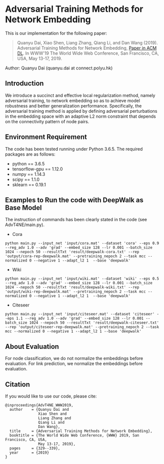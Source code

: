 
# Adversarial Training Methods for Network Embedding

This is our implementation for the following paper:

>Quanyu Dai, Xiao Shen, Liang Zhang, Qiang Li, and Dan Wang (2019). Adversarial Training Methods for Network Embedding, [Paper in ACM DL](https://dl.acm.org/citation.cfm?id=3313445). In WWW'19 The World Wide Web Conference, San Francisco, CA, USA, May 13-17, 2019.

Author: Quanyu Dai (quanyu.dai at connect.polyu.hk)

## Introduction
We introduce a succinct and effective local regularization method, namely adversarial training, to network embedding so as to achieve model robustness and better generalization performance. Specifically, the adversarial training method is applied by defining adversarial perturbations in the embedding space with an adaptive L2 norm constraint that depends on the connectivity pattern of node pairs.

## Environment Requirement
The code has been tested running under Python 3.6.5. The required packages are as follows:
* python == 3.6.5
* tensorflow-gpu == 1.12.0 
* numpy == 1.14.3
* scipy == 1.1.0
* sklearn == 0.19.1

## Examples to Run the code with DeepWalk as Base Model
The instruction of commands has been clearly stated in the code (see AdvT4NE/main.py).
* Cora
```
python main.py --input_net 'input/cora.mat' --dataset 'cora' --eps 0.9 --reg_adv 1.0 --adv 'grad' --embed_size 128 --lr 0.001 --batch_size 1024 --nepoch 50 --resultTxt 'result/deepwalk-cora.txt' --rep 'output/cora-rep-deepwalk.mat' --pretraining_nepoch 2 --task mcc --normalized 0 --negative 1 --adapt_l2 1  --base 'deepwalk'
```

* Wiki
```
python main.py --input_net 'input/wiki.mat' --dataset 'wiki' --eps 0.5 --reg_adv 1.0 --adv 'grad' --embed_size 128 --lr 0.001 --batch_size 1024 --nepoch 50 --resultTxt 'result/deepwalk-wiki.txt' --rep 'output/wiki-rep-deepwalk.mat' --pretraining_nepoch 2 --task mcc --normalized 0 --negative 1 --adapt_l2 1  --base 'deepwalk'
```
* Citeseer
```
python main.py --input_net 'input/citeseer.mat' --dataset 'citeseer' --eps 1.1 --reg_adv 1.0 --adv 'grad' --embed_size 128 --lr 0.001 --batch_size 1024 --nepoch 50 --resultTxt 'result/deepwalk-citeseer.txt' --rep 'output/citeseer-rep-deepwalk.mat' --pretraining_nepoch 2 --task mcc --normalized 0 --negative 1 --adapt_l2 1 --base 'deepwalk'
```

## About Evaluation
For node classification, we do not normalize the embeddings before evaluation.
For link prediction, we normalize the embeddings before evaluation.

## Citation 
If you would like to use our code, please cite:
```
@inproceedings{AdvT4NE_WWW2019,
  author    = {Quanyu Dai and
               Xiao Shen and
               Liang Zhang and
               Qiang Li and
               Dan Wang},
  title     = {Adversarial Training Methods for Network Embedding},
  booktitle = {The World Wide Web Conference, {WWW} 2019, San Francisco, CA, USA,
               May 13-17, 2019},
  pages     = {329--339},
  year      = {2019}
}
```
